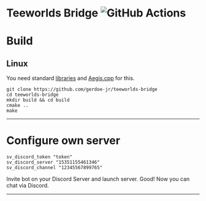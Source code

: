 ﻿Teeworlds Bridge ![GitHub Actions](https://github.com/gerdoe-jr/teeworlds-bridge/workflows/Build/badge.svg)
================

Build
=====

Linux
-----

You need standard [libraries](https://github.com/teeworlds/teeworlds) and [Aegis.cpp](https://github.com/zeroxs/aegis.cpp) for this.

```
git clone https://github.com/gerdoe-jr/teeworlds-bridge
cd teeworlds-bridge
mkdir build && cd build
cmake ..
make
```
---

Configure own server
====================

```
sv_discord_token "token"
sv_discord_server "15351155461346"
sv_discord_channel "12345567899765"
```

Invite bot on your Discord Server and launch server. Good! Now you can chat via Discord.

---
